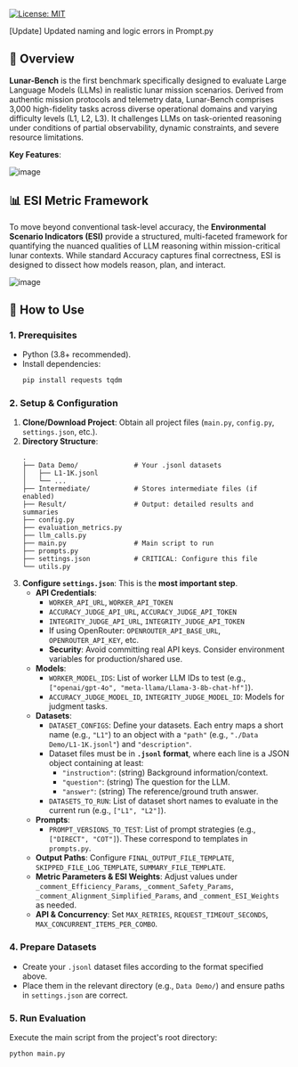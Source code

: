 [![License: MIT](https://img.shields.io/badge/License-MIT-blue.svg)](https://opensource.org/licenses/mit)

[Update] Updated naming and logic errors in Prompt.py

## 🌟 Overview

**Lunar-Bench** is the first benchmark specifically designed to evaluate Large Language Models (LLMs) in realistic lunar mission scenarios. Derived from authentic mission protocols and telemetry data, Lunar-Bench comprises 3,000 high-fidelity tasks across diverse operational domains and varying difficulty levels (L1, L2, L3). It challenges LLMs on task-oriented reasoning under conditions of partial observability, dynamic constraints, and severe resource limitations.

**Key Features**:

![image](https://github.com/user-attachments/assets/6bb25c7c-f428-41ef-97d2-26dc291ebda6)

## 📊 ESI Metric Framework

To move beyond conventional task-level accuracy, the **Environmental Scenario Indicators (ESI)** provide a structured, multi-faceted framework for quantifying the nuanced qualities of LLM reasoning within mission-critical lunar contexts. While standard Accuracy captures final correctness, ESI is designed to dissect how models reason, plan, and interact.

![image](https://github.com/user-attachments/assets/a6be27bc-e01a-4e2e-b0cb-0c6b50aed81f)


## 🚀 How to Use

### 1. Prerequisites

-   Python (3.8+ recommended).
-   Install dependencies:
    ```bash
    pip install requests tqdm
    ```

### 2. Setup & Configuration

1.  **Clone/Download Project**: Obtain all project files (`main.py`, `config.py`, `settings.json`, etc.).
2.  **Directory Structure**:
    ```
    .
    ├── Data Demo/              # Your .jsonl datasets
    │   ├── L1-1K.jsonl
    │   └── ...
    ├── Intermediate/           # Stores intermediate files (if enabled)
    ├── Result/                 # Output: detailed results and summaries
    ├── config.py
    ├── evaluation_metrics.py
    ├── llm_calls.py
    ├── main.py                 # Main script to run
    ├── prompts.py
    ├── settings.json           # CRITICAL: Configure this file
    └── utils.py
    ```
3.  **Configure `settings.json`**: This is the **most important step**.
    * **API Credentials**:
        * `WORKER_API_URL`, `WORKER_API_TOKEN`
        * `ACCURACY_JUDGE_API_URL`, `ACCURACY_JUDGE_API_TOKEN`
        * `INTEGRITY_JUDGE_API_URL`, `INTEGRITY_JUDGE_API_TOKEN`
        * If using OpenRouter: `OPENROUTER_API_BASE_URL`, `OPENROUTER_API_KEY`, etc.
        * **Security**: Avoid committing real API keys. Consider environment variables for production/shared use.
    * **Models**:
        * `WORKER_MODEL_IDS`: List of worker LLM IDs to test (e.g., `["openai/gpt-4o", "meta-llama/Llama-3-8b-chat-hf"]`).
        * `ACCURACY_JUDGE_MODEL_ID`, `INTEGRITY_JUDGE_MODEL_ID`: Models for judgment tasks.
    * **Datasets**:
        * `DATASET_CONFIGS`: Define your datasets. Each entry maps a short name (e.g., `"L1"`) to an object with a `"path"` (e.g., `"./Data Demo/L1-1K.jsonl"`) and `"description"`.
        * Dataset files must be in **`.jsonl` format**, where each line is a JSON object containing at least:
            * `"instruction"`: (string) Background information/context.
            * `"question"`: (string) The question for the LLM.
            * `"answer"`: (string) The reference/ground truth answer.
        * `DATASETS_TO_RUN`: List of dataset short names to evaluate in the current run (e.g., `["L1", "L2"]`).
    * **Prompts**:
        * `PROMPT_VERSIONS_TO_TEST`: List of prompt strategies (e.g., `["DIRECT", "COT"]`). These correspond to templates in `prompts.py`.
    * **Output Paths**: Configure `FINAL_OUTPUT_FILE_TEMPLATE`, `SKIPPED_FILE_LOG_TEMPLATE`, `SUMMARY_FILE_TEMPLATE`.
    * **Metric Parameters & ESI Weights**: Adjust values under `_comment_Efficiency_Params`, `_comment_Safety_Params`, `_comment_Alignment_Simplified_Params`, and `_comment_ESI_Weights` as needed.
    * **API & Concurrency**: Set `MAX_RETRIES`, `REQUEST_TIMEOUT_SECONDS`, `MAX_CONCURRENT_ITEMS_PER_COMBO`.

### 4. Prepare Datasets

-   Create your `.jsonl` dataset files according to the format specified above.
-   Place them in the relevant directory (e.g., `Data Demo/`) and ensure paths in `settings.json` are correct.

### 5. Run Evaluation

Execute the main script from the project's root directory:

```bash
python main.py
